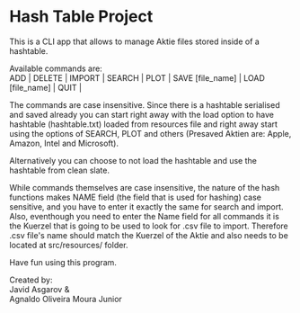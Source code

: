 # Hash Table Project

This is a CLI app that allows to manage Aktie files stored inside of a hashtable.

Available commands are: <br/>
ADD | DELETE | IMPORT | SEARCH | PLOT | SAVE [file_name] | LOAD [file_name] | QUIT | 

The commands are case insensitive. Since there is a hashtable serialised and saved already you can
start right away with the load option to have hashtable (hashtable.txt) loaded from resources file and right away start 
using the options of SEARCH, PLOT and others (Presaved Aktien are: Apple, Amazon, Intel and Microsoft).

Alternatively you can choose to not load the hashtable and use the hashtable from clean slate. 

While commands themselves are case insensitive, the nature of the hash functions makes NAME field 
(the field that is used for hashing) case sensitive, and you have to enter it exactly the same for search and import.
Also, eventhough you need to enter the Name field for all commands it is the Kuerzel that is going to be used to look 
for .csv file to import. Therefore .csv file's name should match the Kuerzel of the Aktie and also needs to be located at
src/resources/ folder.

Have fun using this program.

Created by: <br>
Javid Asgarov & <br>
Agnaldo Oliveira Moura Junior